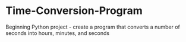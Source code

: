 # Time-Conversion-Program
Beginning Python project - create a program that converts a number of seconds into hours, minutes, and seconds
